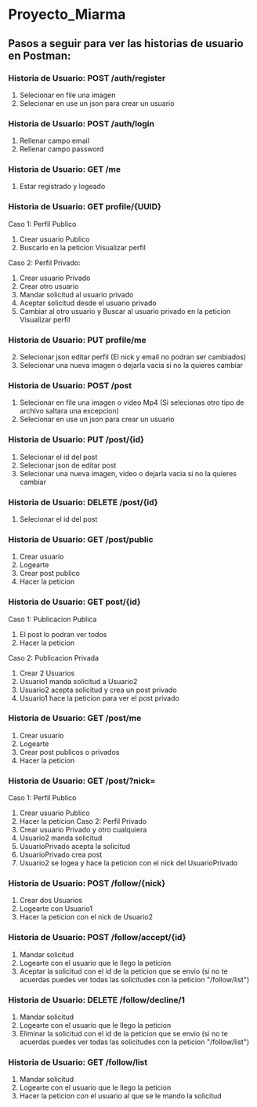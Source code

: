 # Proyecto_Miarma
## Pasos a seguir para ver las historias de usuario en Postman:


### Historia de Usuario: POST  /auth/register

1. Selecionar en file una imagen
2. Selecionar en use un json para crear un usuario


### Historia de Usuario: POST  /auth/login

1. Rellenar campo email
2. Rellenar campo password


### Historia de Usuario: GET /me

1. Estar registrado y logeado


### Historia de Usuario: GET profile/{UUID}

Caso 1:
Perfil Publico
1. Crear usuario Publico
2. Buscarlo en la peticion Visualizar perfil

Caso 2:
Perfil Privado:
1. Crear usuario Privado
2. Crear otro usuario
3. Mandar solicitud al usuario privado
4. Aceptar solicitud desde el usuario privado
5. Cambiar al otro usuario y Buscar al usuario privado en la peticion Visualizar perfil


### Historia de Usuario: PUT profile/me

2. Selecionar json editar perfil (El nick y email no podran ser cambiados)
3. Selecionar una nueva imagen o dejarla vacia si no la quieres cambiar

### Historia de Usuario: POST /post

1. Selecionar en file una imagen o video Mp4 (Si selecionas otro tipo de archivo saltara una excepcion)
2. Selecionar en use un json para crear un usuario 

### Historia de Usuario: PUT /post/{id}

1. Selecionar el id del post
2. Selecionar json de editar post
3. Selecionar una nueva imagen, video o dejarla vacia si no la quieres cambiar


### Historia de Usuario: DELETE /post/{id}

1. Selecionar el id del post


### Historia de Usuario: GET /post/public

1. Crear usuario
2. Logearte
3. Crear post publico
4. Hacer la peticion

### Historia de Usuario: GET post/{id}

Caso 1:
Publicacion Publica
1. El post lo podran ver todos
2. Hacer la peticion

Caso 2:
Publicacion Privada
1. Crear 2 Usuarios
2. Usuario1 manda solicitud a Usuario2
3. Usuario2 acepta solicitud y crea un post privado
4. Usuario1 hace la peticion para ver el post privado

### Historia de Usuario: GET /post/me

1. Crear usuario
2. Logearte
3. Crear post publicos o privados
4. Hacer la peticion

### Historia de Usuario: GET /post/?nick=

Caso 1:
Perfil Publico
1. Crear usuario Publico
2. Hacer la peticion
Caso 2:
Perfil Privado
1. Crear usuario Privado y otro cualquiera
2. Usuario2 manda solicitud
3. UsuarioPrivado acepta la solicitud
4. UsuarioPrivado crea post
5. Usuario2 se logea y hace la peticion con el nick del UsuarioPrivado

### Historia de Usuario: POST /follow/{nick}

1. Crear dos Usuarios
2. Logearte con Usuario1
3. Hacer la peticion con el nick de Usuario2

### Historia de Usuario: POST /follow/accept/{id}

1. Mandar solicitud
2. Logearte con el usuario que le llego la peticion
3. Aceptar la solicitud con el id de la peticion que se envio (si no te acuerdas puedes ver todas las solicitudes con la peticion "/follow/list")

### Historia de Usuario: DELETE /follow/decline/1

1. Mandar solicitud
2. Logearte con el usuario que le llego la peticion
3. Eliminar la solicitud con el id de la peticion que se envio (si no te acuerdas puedes ver todas las solicitudes con la peticion "/follow/list")


### Historia de Usuario: GET /follow/list

1. Mandar solicitud
2. Logearte con el usuario que le llego la peticion
3. Hacer la peticion con el usuario al que se le mando la solicitud

















